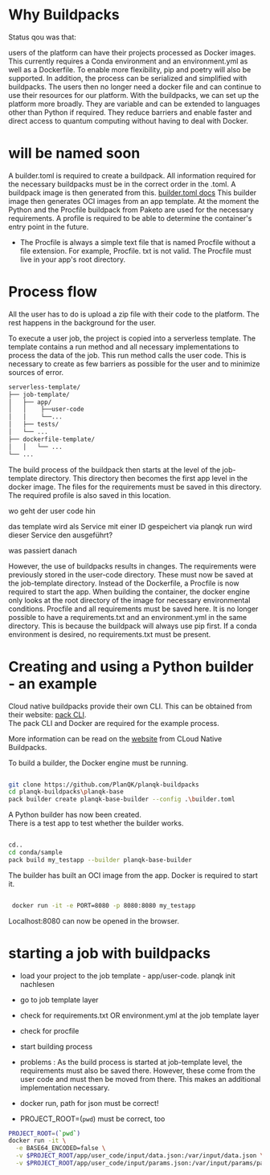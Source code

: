 # Why Buildpacks

Status qou was that:

users of the platform can have their projects processed as Docker images. This currently requires a Conda environment and an environment.yml as well as a Dockerfile. To enable more flexibility, pip and poetry will also be supported. In addition, the process can be serialized and simplified with buildpacks. The users then no longer need a docker file and can continue to use their resources for our platform. With the buildpacks, we can set up the platform more broadly. They are variable and can be extended to languages other than Python if required. They reduce barriers and enable faster and direct access to quantum computing without having to deal with Docker.

# will be named soon

A builder.toml is required to create a buildpack. All information required for the necessary buildpacks must be in the correct order in the .toml.  A buildpack image is then generated from this. [builder.toml docs](https://buildpacks.io/docs/reference/config/builder-config/)
This builder image then generates OCI images from an app template. At the moment the Python and the Procfile buildpack from Paketo are used for the necessary requirements. A profile is required to be able to determine the container's entry point in the future.  
* The Procfile is always a simple text file that is named Procfile without a file extension. For example, Procfile. txt is not valid. The Procfile must live in your app's root directory.


# Process flow 

All the user has to do is upload a zip file with their code to the platform. The rest happens in the background for the user. 

To execute a user job, the project is copied into a serverless template. The template contains a run method and all necessary implementations to process the data of the job. This run method calls the user code. This is necessary to create as few barriers as possible for the user and to minimize sources of error.  



```bash
serverless-template/
├── job-template/
│   ├── app/
│   │    ├──user-code
│   │    └──...
│   ├── tests/
│   └── ...
├── dockerfile-template/
│   │   └── ...
└── ...

 ```
The build process of the buildpack then starts at the level of the job-template directory. This directory then becomes the first app level in the docker image. The files for the requirements must be saved in this directory. The required profile is also saved in this location. 

wo geht der user code hin 

das template wird als Service mit einer ID gespeichert
via planqk run wird dieser Service den ausgeführt?

was passiert danach 


However, the use of buildpacks results in changes. The requirements were previously stored in the user-code directory. These must now be saved at the job-template directory. Instead of the Dockerfile, a Procfile is now required to start the app. When building the container, the docker engine only looks at the root directory of the image for necessary environmental conditions. Procfile and all requirements must be saved here. It is no longer possible to have a requirements.txt and an environment.yml in the same directory.  This is because the buildpack will always use pip first. If a conda environment is desired, no requirements.txt must be present. 




# Creating and using a Python builder - an example

Cloud native buildpacks provide their own CLI. This can be obtained from their website: [pack CLI](https://buildpacks.io/docs/tools/pack/#install).  
The pack CLI and Docker are required for the example process. 

More information can be read on the [website](https://buildpacks.io/docs/concepts/) from CLoud Native Buildpacks.

To build a builder, the Docker engine must be running. 

```bash

git clone https://github.com/PlanQK/planqk-buildpacks
cd planqk-buildpacks\planqk-base
pack builder create planqk-base-builder --config .\builder.toml

```
A Python builder has now been created.  
There is a test app to test whether the builder works. 

```bash

cd..
cd conda/sample
pack build my_testapp --builder planqk-base-builder

```
The builder has built an OCI image from the app. Docker is required to start it. 

```bash

 docker run -it -e PORT=8080 -p 8080:8080 my_testapp

```
Localhost:8080 can now be opened in the browser.




# starting a job with buildpacks

* load your project to the job template - app/user-code. planqk init nachlesen
* go to job template layer
* check for requirements.txt OR environment.yml at the job template layer 
* check for procfile
* start building process


* problems : As the build process is started at job-template level, the requirements must also be saved there. However, these come from the user code and must then be moved from there. This makes an additional implementation necessary.


* docker run, path for json must be correct!
* PROJECT_ROOT=(`pwd`)  must be correct, too
```bash
PROJECT_ROOT=(`pwd`) 
docker run -it \
  -e BASE64_ENCODED=false \
  -v $PROJECT_ROOT/app/user_code/input/data.json:/var/input/data.json \
  -v $PROJECT_ROOT/app/user_code/input/params.json:/var/input/params/params.json \
```


